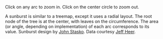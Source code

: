Click on any arc to zoom in. Click on the center circle to zoom out.

A sunburst is similar to a treemap, except it uses a radial layout. The root node of the tree is at the center, with leaves on the circumference. The area (or angle, depending on implementation) of each arc corresponds to its value. Sunburst design by [John Stasko](http://www.cc.gatech.edu/gvu/ii/sunburst/). Data courtesy [Jeff Heer](http://flare.prefuse.org/).